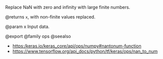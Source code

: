 Replace NaN with zero and infinity with large finite numbers.

@returns
    `x`, with non-finite values replaced.

@param x
Input data.

@export
@family ops
@seealso
+ <https:/keras.io/keras_core/api/ops/numpy#nantonum-function>
+ <https://www.tensorflow.org/api_docs/python/tf/keras/ops/nan_to_num>
